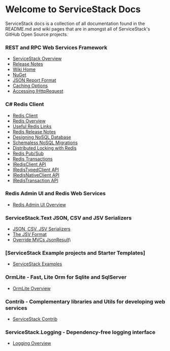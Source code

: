 ﻿# Welcome to ServiceStack Docs

ServiceStack docs is a collection of all documentation found in the README.md and wiki pages that are in amongst all of ServiceStack's GitHub Open Source projects.

### REST and RPC Web Services Framework

  - [ServiceStack Overview](framework/overview)
  - [Release Notes](framework/release-notes)
  - [Wiki Home](framework/home)
  - [NuGet](framework/nuget)
  - [JSON Report Format](framework/json-report-format)
  - [Caching Options](framework/caching-options)
  - [Accessing IHttpRequest](framework/accessing-ihttprequest)

### C# Redis Client

 - [Redis Client](redis-client/redis-client)
 - [Redis Overview](redis-client/redis-overview)
 - [Useful Redis Links](redis-client/useful-redis-links)
 - [Redis Release Notes](redis-client/redis-release-notes)
 - [Designing NoSQL Database](redis-client/designing-nosql-database)
 - [Schemaless NoSQL Migrations](redis-client/schemaless-nosql-migrations)
 - [Distributed Locking with Redis](redis-client/distributed-locking-with-redis)
 - [Redis Pub/Sub](redis-client/redis-pubsub)
 - [Redis Transactions](redis-client/redis-transactions)
 - [IRedisClient API](redis-client/iredisclient-api)
 - [IRedisTypedClient API](redis-client/iredistypedclient-api)
 - [IRedisNativeClient API](redis-client/iredisnativeclient-api)
 - [IRedisTransaction API](redis-client/iredistransaction-api)

### Redis Admin UI and Redis Web Services

 - [Redis Admin UI Overview](redis-admin-ui/redis-admin-ui-overview)

### ServiceStack.Text JSON, CSV and JSV Serializers

 - [JSON, CSV, JSV Serializers](text-serializers/json-csv-jsv-serializers)
 - [The JSV Format](text-serializers/jsv-format)
 - [Override MVCs JsonResult](text-serializers/override-mvc-jsonresult)\

### [ServiceStack Example projects and Starter Templates]

 - [ServiceStack Examples](examples/servicestack-examples)

### OrmLite - Fast, Lite Orm for Sqlite and SqlServer

 - [OrmLite Overview](ormlite/ormlite-overview)

### Contrib - Complementary libraries and Utils for developing web services

 - [ServiceStack Contrib](contrib/servicestack-contrib)

### ServiceStack.Logging - Dependency-free logging interface

 - [Logging Overview](logging/logging-overview)